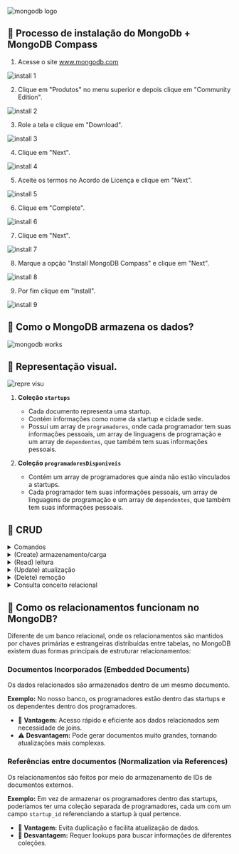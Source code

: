 ![mongodb logo](Mongodb.png)

## 📌 Processo de instalação do MongoDb + MongoDB Compass

1. Acesse o site www.mongodb.com

![install 1](Install1.png)

2. Clique em "Produtos" no menu superior e depois clique em "Community Edition".

![install 2](Install2.png)

3. Role a tela e clique em "Download".

![install 3](Install3.png)

4. Clique em "Next".

![install 4](Install4.png)

5. Aceite os termos no Acordo de Licença e clique em "Next".

![install 5](Install5.png)

6. Clique em "Complete".

![install 6](Install6.png)

7. Clique em "Next".

![install 7](Install7.png)

8. Marque a opção "Install MongoDB Compass" e clique em "Next".

![install 8](Install8.png)

9. Por fim clique em "Install".

![install 9](Install9.png)

## 📌 Como o MongoDB armazena os dados?

![mongodb works](Mongodbworks.png)

## 📌 Representação visual.

![repre visu](Reprevisu.png)

1. **Coleção `startups`**  
   - Cada documento representa uma startup.  
   - Contém informações como nome da startup e cidade sede.  
   - Possui um array de `programadores`, onde cada programador tem suas informações pessoais, um array de linguagens de programação e um array de `dependentes`, que também tem suas informações pessoais.

2. **Coleção `programadoresDisponiveis`**  
   - Contém um array de programadores que ainda não estão vinculados a startups.  
   - Cada programador tem suas informações pessoais, um array de linguagens de programação e um array de `dependentes`, que também tem suas informações pessoais.

## 📌 CRUD

<details>
  <summary>Comandos</summary>

### Exibe uma lista de todos os bancos de dados no servidor MongoDB.

````
show dbs
````

### Seleciona o banco de dados especificado para que você possa trabalhar nele.

````
use nome-do-database-desejado
```` 

  </details>

<details>
  <summary>(Create) armazenamento/carga</summary>

### Documento startups

````
/** 
* Paste one or more documents here
*/
{
  "_id": {
    "$oid": "67b45cc4d23e5ee117e0dd67"
  },
  "nomeStartup": "Tech4Toy",
  "cidadeSede": "Porto Alegre",
  "programadores": [
    {
      "nomeProgramador": "João Pedro",
      "generoProgramador": "M",
      "dataNascimentoProgramador": "1993-06-23",
      "nomeLinguagens": [ "Python", "PHP" ],
      "dependentes": [
        {
          "nomeDependente": "André Sousa",
          "parentescoDependente": "Filho",
          "dataNascimentoDependente": "2020-05-15"
        }
      ]
    },
    {
      "nomeProgramador": "Ana Cristina",
      "generoProgramador": "F",
      "dataNascimentoProgramador": "1968-02-19",
      "nomeLinguagens": [],
      "dependentes": []
    }
  ],
  "nomeStartup": "Smart123",
  "cidadeSede": "Belo Horizonte",
  "programadores": [
    {
      "nomeProgramador": "Paula Silva",
      "generoProgramador": "F",
      "dataNascimentoProgramador": "1986-01-10",
      "nomeLinguagens": [ "Java" ],
      "dependentes": [
        {
          "nomeDependente": "Luciana Silva",
          "parentescoDependente": "Filha",
          "dataNascimentoDependente": "2018-07-26"
        },
        {
          "nomeDependente": "Elisa Silva",
          "parentescoDependente": "Filha",
          "dataNascimentoDependente": "2020-01-06"
        },
        {
          "nomeDependente": "Breno Silva",
          "parentescoDependente": "Esposo",
          "dataNascimentoDependente": "1984-05-21"
        }
      ]
    },
    {
      "nomeProgramador": "Laura Marques",
      "generoProgramador": "F",
      "dataNascimentoProgramador": "1987-10-04",
      "nomeLinguagens": [ "Python", "PHP" ],
      "dependentes": [
        {
          "nomeDependente": "Daniel Marques",
          "parentescoDependente": "Filho",
          "dataNascimentoDependente": "2014-06-06"
        }
      ]
    }
  ],
  "nomeStartup": "knowledgeUp",
    "cidadeSede": "Rio de Janeiro",
    "programadores": [
        {
            "nomeProgramador": "Renata Vieira",
            "generoProgramador": "F",
            "dataNascimentoProgramador": "1991-07-05",
            "nomeLinguagens": [ "C", "JavaScript" ],
            "dependentes": []
        }
    ],
    "nomeStartup": "BSI Next Level",
    "cidadeSede": "Recife",
    "programadores": [
        {
            "nomeProgramador": "Felipe Santos",
            "generoProgramador": "M",
            "dataNascimentoProgramador": "1976-11-25",
            "nomeLinguagens": [ "JavaScript" ],
            "dependentes": [
                {
                    "nomeDependente": "Rafaela Santos",
                    "parentescoDependente": "Esposa",
                    "dataNascimentoDependente": "1980-02-12"
                },
              {
                    "nomeDependente": "Marcos Martins",
                    "parentescoDependente": "Filho",
                    "dataNascimentoDependente": "2008-03-26"
                }
            ]
        },
        {
            "nomeProgramador": "Fernando Alves",
            "generoProgramador": "M",
            "dataNascimentoProgramador": "1988-07-07",
            "nomeLinguagens": [],
            "dependentes": [
                {
                    "nomeDependente": "Laís Meneses",
                    "parentescoDependente": "Esposa",
                    "dataNascimentoDependente": "1990-11-09"
                }
            ]
        }
    ],
  "nomeStartup": "QualiHealth",
    "cidadeSede": "São Paulo",
    "programadores": [
      {
      "nomeProgramador": "",
      "generoProgramador": "",
      "dataNascimentoProgramador": "",
      "nomeLinguagens": [],
      "dependentes": [
        {
          "nomeDependente": "",
          "parentescoDependente": "",
          "dataNascimentoDependente": ""
        }
      ]
    }
    ],
  "nomeStartup": "ProEdu",
    "cidadeSede": "Florianópolis",
    "programadores": [
      {
      "nomeProgramador": "",
      "generoProgramador": "",
      "dataNascimentoProgramador": "",
      "nomeLinguagens": [],
      "dependentes": [
        {
          "nomeDependente": "",
          "parentescoDependente": "",
          "dataNascimentoDependente": ""
        }
      ]
    }
    ],
  "nomeStartup": "CommerceIA",
  "cidadeSede": "Manaus",
  "programadores": [
    {
      "nomeProgramador": "Alice Lins",
      "generoProgramador": "F",
      "dataNascimentoProgramador": "2000-10-09",
      "nomeLinguagens": [],
      "dependentes": [
        {
          "nomeDependente": "",
          "parentescoDependente": "",
          "dataNascimentoDependente": ""
        }
      ]
    }
  ]
}
````
  
### Documento programadoresDisponiveis
  
````
/** 
* Paste one or more documents here
*/
{
  "_id": {
    "$oid": "67b46da3d23e5ee117e0dd6b"
  },
  "programadoresDisponiveis": [
    {
      "nomeProgramador": "Lucas Lima",
      "generoProgramador": "M",
      "dataNascimentoProgramador": "2000-10-09",
      "nomeLinguagens": [],
      "dependentes": [
        {
          "nomeDependente": "",
          "parentescoDependente": "",
          "dataNascimentoDependente": ""
        }
      ]
    },
    {
      "nomeProgramador": "Camila Macedo",
      "generoProgramador": "F",
      "dataNascimentoProgramador": "1995-07-03",
      "nomeLinguagens": [ "C", "SQL" ],
      "dependentes": [
        {
          "nomeDependente": "Lidiane Macedo",
          "parentescoDependente": "Filha",
          "dataNascimentoDependente": "2015-04-14"
        }
      ]
    },
    {
      "nomeProgramador": "Leonardo Ramos",
      "generoProgramador": "M",
      "dataNascimentoProgramador": "2005-07-05",
      "nomeLinguagens": [ "SQL" ],
      "dependentes": [
        {
          "nomeDependente": "",
          "parentescoDependente": "",
          "dataNascimentoDependente": ""
        }
      ]
    }
  ]
}
````

### Inserção da startup InovaTech.
  
````
db.startups.insertOne({
  "nomeStartup": "InovaTech",
  "cidadeSede": "Curitiba",
  "programadores": [
    {
      "nomeProgramador": "Carlos Mendes",
      "generoProgramador": "M",
      "dataNascimentoProgramador": "1990-05-12",
      "nomeLinguagens": ["Python", "C#"],
      "dependentes": [
        {
          "nomeDependente": "Maria Mendes",
          "parentescoDependente": "Filha",
          "dataNascimentoDependente": "2017-08-22"
        }
      ]
    }
  ]
})
```` 

  </details>

<details>
  <summary>(Read) leitura</summary>

### Retorna as startups.
  
````
db["startups"].find()
````


### Retorna as startups que têm programadores que sabem programar em Java.
  
````
db.startups.find({"programadores.nomeLinguagens": "Java"})
````

  </details>

<details>
  <summary>(Update) atualização</summary>

### Atualiza a cidade sede para São Paulo.
  
````
db.startups.updateOne(
  { "nomeStartup": "InovaTech" },
  { $set: { "cidadeSede": "São Paulo" } }
)

````

  </details>

<details>
  <summary>(Delete) remoção</summary>
  
### Remove a startup InovaTech.
  
````
db.startups.deleteOne({ "nomeStartup": "InovaTech" })
````

  </details>

<details>
  <summary>Consulta conceito relacional</summary>
  
### Buscar todos os programadores que nasceram a partir do ano 2000.
  
````
db.startups.aggregate([
  { $unwind: "$programadores" }, 
  { 
    $match: { 
      "programadores.dataNascimentoProgramador": { $gte: "2000-01-01" } 
    } 
  },
  { 
    $project: { 
      _id: 0, 
      "programadores.nomeProgramador": 1, 
      "programadores.dataNascimentoProgramador": 1, 
      "nomeStartup": 1 
    } 
  }
])
````

### Explicação:
- **$unwind**: Separa os programadores dentro das startups para tratar cada um como um documento individual.
- **$match**: Filtra apenas os programadores com `dataNascimentoProgramador >= "2000-01-01"`.
- **$project**: Retorna apenas os campos `nomeProgramador`, `dataNascimentoProgramador` e `nomeStartup`, ocultando o `_id`.

### Comparação com SQL.
Se o banco fosse relacional, um equivalente em SQL seria algo assim:

````
SELECT p.nomeProgramador, p.dataNascimentoProgramador, s.nomeStartup
FROM programadores p
JOIN startups s ON p.startup_id = s.id
WHERE p.dataNascimentoProgramador >= '2000-01-01';
````


  </details>

## 📌 Como os relacionamentos funcionam no MongoDB?

Diferente de um banco relacional, onde os relacionamentos são mantidos por chaves primárias e estrangeiras distribuídas entre tabelas, no MongoDB existem duas formas principais de estruturar relacionamentos:

### Documentos Incorporados (Embedded Documents)
Os dados relacionados são armazenados dentro de um mesmo documento.

**Exemplo:** No nosso banco, os programadores estão dentro das startups e os dependentes dentro dos programadores.
- 🚀 **Vantagem:** Acesso rápido e eficiente aos dados relacionados sem necessidade de joins.
- ⚠️ **Desvantagem:** Pode gerar documentos muito grandes, tornando atualizações mais complexas.

### Referências entre documentos (Normalization via References)
Os relacionamentos são feitos por meio do armazenamento de IDs de documentos externos.

**Exemplo:** Em vez de armazenar os programadores dentro das startups, poderíamos ter uma coleção separada de programadores, cada um com um campo `startup_id` referenciando a startup à qual pertence.
- 🔗 **Vantagem:** Evita duplicação e facilita atualização de dados.
- 🔄 **Desvantagem:** Requer lookups para buscar informações de diferentes coleções.
